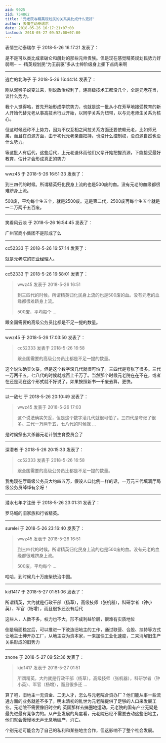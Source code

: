 ```yaml
---
aid: 9025
zid: 754862
title: '元老院与精英规划民的关系类比成什么更好'
author: 表情生动泰瑞尔
date: 2018-05-26 16:17:21+07:00
lastmod: 2018-05-27 09:52:00+07:00
---
```


表情生动泰瑞尔 于 2018-5-26 16:17:21 发表了：

是不是可以类比成拿破仑和册封的那些元帅贵族。但是现在感觉精英规划民势力好弱啊········精英规划民“为王前驱”多从士绅阶级身上撕下点肉来啊

---------

逃亡的北海子 于 2018-5-26 16:44:14 发表了：

刚从泥猴子蜕变过来，别说政治权利了，连高级技术工都没几个，全是元老在当，谈什么势力。

我个人觉得哈，首先开始形成学院势力，也就是这一批从小在芳草地接受教育的新人开始代替元老从事高技术行业开始，以同学关系为纽带，以与元老师生关系为核心。

但这时候还称不上势力，因为不仅互相之间拉关系方面还要依赖元老，比如师兄弟，而且在资源方面，由于初代元老亲自把持，也没什么控制权，没资源自然也没什么势力。

等这批人有后代，这些后代，上元老退休而他们父辈开始把握资源，下能接受最好教育，估计才会形成真正的势力

---------

wwz45 于 2018-5-26 16:51:33 发表了：

到三四代的时候。所谓精英归化民身上流的也是500废的血。没有元老的血缘都很难跻身上流。

500废，平均每个生五个，就是2500废。这是第二代，2500废再每个生五个就是一二万两千五百废。

---------

笑看风云淡 于 2018-5-26 16:54:45 发表了：

广州官商小集团不是形成了么

---------

cc52333 于 2018-5-26 16:57:14 发表了：

就是元老院的职业经理人。

---------

cc52333 于 2018-5-26 16:58:01 发表了：

> wwz45 发表于 2018-5-26 16:51
> 
> 到三四代的时候。所谓精英归化民身上流的也是500废的血。没有元老的血缘都很难跻身上流。
> 
> 500废，平均每个 ...



跟全国需要的高级公务员比都是不足一提的数量。

---------

wwz45 于 2018-5-26 17:03:50 发表了：

> cc52333 发表于 2018-5-26 16:58
> 
> 跟全国需要的高级公务员比都是不足一提的数量。



这个说法确实欠妥，但是这个数字滚几代就很可怕了。三四代是夸张了很多。三代一万两千五，七八代的时候就成百上千万了。当然那个时候元老院在在不在，或者在还是现在这个形式就不好说了。如果按照新书一千废去算，更快。

---------

以一敌七 于 2018-5-26 20:10:49 发表了：

> wwz45 发表于 2018-5-26 17:03
> 
> 这个说法确实欠妥，但是这个数字滚几代就很可怕了。三四代是夸张了很多。三代一万两千五，七八代的时候就 ...



是时候祭出大杀器元老计划生育委员会了

---------

深潜者 于 2018-5-26 20:15:33 发表了：

> cc52333 发表于 2018-5-26 16:58
> 
> 跟全国需要的高级公务员比都是不足一提的数量。



我兔现在厅局级公务员大约四五万，假设人口比例一样的话，一万元三代填满厅局级公务员绰绰有余呀！

---------

潜水七年才注册 于 2018-5-26 23:01:31 发表了：

罗马城的旧家族和行省精英。

---------

surelei 于 2018-5-26 23:16:40 发表了：

> wwz45 发表于 2018-5-26 16:51
> 
> 到三四代的时候。所谓精英归化民身上流的也是500废的血。没有元老的血缘都很难跻身上流。
> 
> 500废，平均每个 ...



哈哈，到时候几十万废柴统治中国。

---------

kid1417 于 2018-5-27 01:51:06 发表了：

所谓精英，大约就是行政干部（杨草），高级技师（张机器），科研学者（钟小英）、军官（杨增），而且很多还没有后代

这些人，人数不多，权力也不大，形不成利益阶层，很难有实质地位

倒是局面稳定后，可以推进一下改造旧地主的工作，通过联营、合股、扶持等方式让地主士绅开办工厂，从地主变为资本家，一来加快工业化速度，二来消解旧生产关系形成的旧势力

---------

znone 于 2018-5-27 09:52:36 发表了：

> kid1417 发表于 2018-5-27 01:51
> 
> 所谓精英，大约就是行政干部（杨草），高级技师（张机器），科研学者（钟小英）、军官（杨增），而且很多还 ...



算了吧，旧地主一无资金、二无人才，怎么与元老院合资办厂？他们能从事一些流通方面的业务就差不多了。明末清初的乱世为元老院提供了足够的人口来发展工业。元老院不需要像旧时空的 英国那样去搞圈地运动。元老院的国有产业无疑是最先进最有竞争力的。从产业发展的角度看，元老院已经不需要去动这些旧地主，他们就会慢慢地无声无息地破产、消亡。

个别元老可能会为了自己的私利和某些地主合作，但这影响不了整个社会发展。

---------

